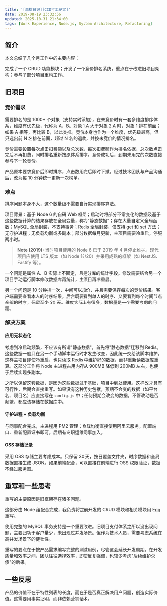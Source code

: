 ```yaml
---
title: '[单排日记][CCD打工纪实]'
date: 2019-08-19 23:32:56
updated: 2025-10-31 21:34:00
tags: [Work Experience, Node.js, System Architecture, Refactoring]
---
```


## 简介

本文总结了几个月工作中的主要内容：

完成了一个 CRUD 功能模块；开发了一个竞价排名系统，重点在于改进旧项目架构；参与了部分项目重构工作。

## 旧项目

### 竞价需求

需要排名的是 1000+ 个对象（支持实时添加），在未竞价时有一套多维度排序体系，维度有优先级，代称为 A、B。对象 1.A 大于对象 2.A 时，对象 1 排在前面；如果 A 相等，再比较 B，以此类推。竞价本身也作为一个维度，优先级最高，但只选出前 N 名排在前面，超过 N 名的退款，并按未竞价的情况排名。

竞价需要设置每次点击扣费额以及总次数。每次扣费额作为排名依据，总次数点击完后不再扣费，同时排名重新按原体系排序。竞价成功后，到期未用完的次数直接参与下一轮竞价。

产品原本要求竞价后即时排序，点击数用完后即时下撤。经过技术团队与产品沟通后，改为每 10 分钟统一更新一次榜单。

### 难点

排序问题本身不大，这个数量级不需要自行实现排序算法。

项目背景：基于 Node 6 的自研 Web 框架；启动时将部分不常变化的数据及基于这些数据计算的结果存放在全局变量，称为"静态数据"；存在大量自定义全局函数；MySQL 全局封装，不支持事务；Redis 全局封装，仅支持 get 和 set 方法；无守护进程；无负载均衡或多副本；部分数据每月更新，主项目需要冷重启，停服两小时。

> **Note (2019):** 当时项目使用的 Node 6 已于 2019 年 4 月停止维护。现代项目应使用 LTS 版本（如 Node 18/20）并采用成熟的框架（如 NestJS、Fastify 等）。

一个问题是属性 A、B 实际上不固定，且是分库的统计字段。修改需要结合另一个项目手动运行脚本修改数据库再统计，主项目再冷重启。

另一个问题是 10 分钟排一次，中间可以加价，并且需要保存每次的竞价结果。客户端需要查看本人的时序结果，后台既要看到单人的时序、又要看到每个时间节点全部的时序，保留至少 30 天。维度实际上有很多，数据量是一个需要考虑的问题。

### 解决方案

#### 应用无状态化

考虑到冷启动频繁，不应该有所谓"静态数据"，首先将"静态数据"迁移到 Redis。这些数据一般只在另一个手动脚本运行时才发生改变，因此统一交给该脚本维护。这样主项目即使冷重启，也只读取 Redis 中维护好的数据，而非重新读数据库重算。这部分工作将 Node 主进程占用内存从 900MB 降低到 200MB 左右，也便于后续实现多副本。

之所以保留这套数据，是因为这些数据过于基础，项目中到处使用。这样改才具有可行性，后期会直接重写。如果没有这种历史包袱，预期不会变的数据（如平台名、项目名）应直接写在 `config.js` 中；任何预期会改变的数据，不管改动是否频繁，都应该存储在数据库中。

#### 守护进程 + 负载均衡

与同事配合完成，主进程用 PM2 管理；负载均衡直接使用阿里云服务，配置端口、重新配置证书即可。后期有专职运维同事加入。

#### OSS 存储记录

采用 OSS 存储主要考虑成本。只保留 30 天，按日覆盖文件夹，时序数据和全局数据直接生成 JSON。如果前端配合，可以直接在前端进行 OSS 权限验证，数据不经过服务器。

## 重写和一些思考

重写的主要原因是旧框架存在诸多问题。

这部分由 Node 组配合完成，我负责将之前开发的 CRUD 模块和相关模块用 Egg 重写。

使用完整的 MySQL 事务支持是一个重要改进。旧项目支付体系之所以没出现问题，主要归功于客户量少，未出现过并发场景。但作为技术人员，需要考虑系统在高并发场景下的健壮性。

重写的要点在于按产品需求编写完整的测试用例，尽管这会延长开发周期。在开发质量和效率之间，团队往往选择效率，即使反复强调，也较少考虑"后续维护欠债"的后果。

## 一些反思

产品的价值不在于特性列表的长度，而在于是否真正解决用户问题，创造实际价值。这需要用事实证明，而非依赖营销话术。

